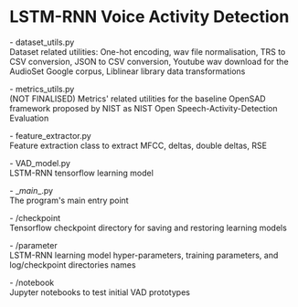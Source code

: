 # LSTM-RNN Voice Activity Detection


\- dataset_utils.py <br />
	Dataset related utilities: One-hot encoding, wav file normalisation, TRS to CSV conversion, JSON to CSV conversion, Youtube wav download for the AudioSet Google corpus, Liblinear library data transformations

\- metrics_utils.py <br />
	(NOT FINALISED) Metrics' related utilities for the baseline OpenSAD framework proposed by NIST as NIST Open Speech-Activity-Detection Evaluation 

\- feature_extractor.py <br />
	Feature extraction class to extract MFCC, deltas, double deltas, RSE

\- VAD_model.py <br />
	LSTM-RNN tensorflow learning model

\- \__main__.py <br />
	The program's main entry point

\- /checkpoint <br />
	Tensorflow checkpoint directory for saving and restoring learning models

\- /parameter <br />
	LSTM-RNN learning model hyper-parameters, training parameters, and log/checkpoint directories names

\- /notebook <br />
	Jupyter notebooks to test initial VAD prototypes

